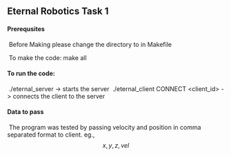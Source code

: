 ## Eternal Robotics Task 1
#### Prerequsites

​	Before Making please change the directory to <pwd> in Makefile

​	To make the code: make all



#### To run the code:

​	  ./eternal_server                      -> starts the server
​	  ./eternal_client CONNECT <client_id>  -> connects the client to the server



#### Data to pass

​	The program was tested by passing velocity and position in comma separated format to client. eg., 
$$
x,y,z,vel
$$
